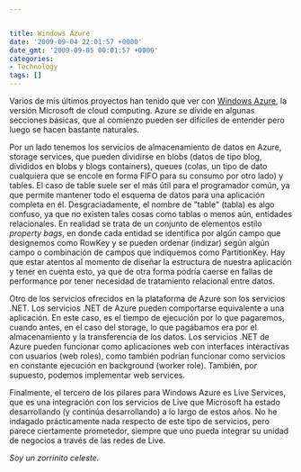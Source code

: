 ```yaml
---


title: Windows Azure
date: '2009-09-04 22:01:57 +0000'
date_gmt: '2009-09-05 00:01:57 +0000'
categories:
- Technology
tags: []
---
```



Varios de mis últimos proyectos han tenido que ver con [Windows Azure](http://www.microsoft.com/azure/windowsazure.mspx), la versión Microsoft de cloud computing. Azure se divide en algunas secciones básicas, que al comienzo pueden ser difíciles de entender pero luego se hacen bastante naturales.

Por un lado tenemos los servicios de almacenamiento de datos en Azure, storage services, que pueden dividirse en blobs (datos de tipo blog, divididos en blobs y blogs containers), queues (colas, un tipo de dato cualquiera que se encole en forma FIFO para su consumo por otro lado) y tables. El caso de table suele ser el más útil para el programador común, ya que permite mantener todo el esquema de datos para una aplicación completa en él. Desgraciadamente, el nombre de "table" (tabla) es algo confuso, ya que no existen tales cosas como tablas o menos aún, entidades relacionales. En realidad se trata de un conjunto de elementos estilo _property bags_, en donde cada entidad se identifica por algún campo que designemos como RowKey y se pueden ordenar (indizar) según algún campo o combinación de campos que indiquemos como PartitionKey. Hay que estar atentos al momento de diseñar la estructura de nuestra aplicación y tener en cuenta esto, ya que de otra forma podría caerse en fallas de performance por tener necesidad de tratamiento relacional entre datos.

Otro de los servicios ofrecidos en la plataforma de Azure son los servicios .NET. Los servicios .NET de Azure pueden comportarse equivalente a una aplicación. En este caso, es el tiempo de ejecución por lo que pagaremos, cuando antes, en el caso del storage, lo que pagábamos era por el almacenamiento y la transferencia de los datos. Los servicios .NET de Azure pueden funcionar como aplicaciones web con interfaces interactivas con usuarios (web roles), como también podrían funcionar como servicios en constante ejecución en background (worker role). También, por supuesto, podemos implementar web services.

Finalmente, el tercero de los pilares para Windows Azure es Live Services, que es una integración con los servicios de Live que Microsoft ha estado desarrollando (y continúa desarrollando) a lo largo de estos años. No he indagado prácticamente nada respecto de este tipo de servicios, pero parece ciertamente prometedor, siempre que uno pueda integrar su unidad de negocios a través de las redes de Live.

_Soy un zorrinito celeste._
